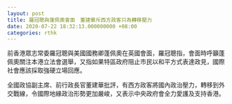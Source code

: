 ```yaml
---
layout: post
title: 羅冠聰與蓬佩奧會面　董建華斥西方政客只為轉移壓力
date: 2020-07-22 18:32:13.000000000 +08:00
categories: rthk
---
```


前香港眾志常委羅冠聰與美國國務卿蓬佩奧在英國會面，羅冠聰指，會面時呼籲蓬佩奧關注本港立法會選舉，又指如果特區政府阻止市民以和平方式表達政見，國際社會應該採取強硬立場回應。

全國政協副主席、前行政長官董建華批評，有西方政客將國內政治壓力，轉移到外交戰線，令國際地緣政治形勢更加嚴峻，又表示中央政府會全力愛護及支持香港。
